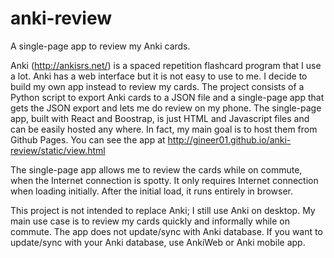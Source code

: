 # anki-review
A single-page app to review my Anki cards.

Anki (http://ankisrs.net/) is a spaced repetition flashcard program that I use a lot. Anki has a web interface but it is not easy to use to me. I decide to build my own app instead to review my cards. The project consists of a Python script to export Anki cards to a JSON file and a single-page app that gets the JSON export and lets me do review on my phone. The single-page app, built with React and Boostrap, is just HTML and Javascript files and can be easily hosted any where. In fact, my main goal is to host them from Github Pages. You can see the app at http://gineer01.github.io/anki-review/static/view.html

The single-page app allows me to review the cards while on commute, when the Internet connection is spotty. It only requires Internet connection when loading initially. After the initial load, it runs entirely in browser.

This project is not intended to replace Anki; I still use Anki on desktop. My main use case is to review my cards quickly and informally while on commute. The app does not update/sync with Anki database. If you want to update/sync with your Anki database, use AnkiWeb or Anki mobile app.


